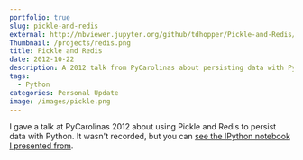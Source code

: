 ```yaml
---
portfolio: true
slug: pickle-and-redis
external: http://nbviewer.jupyter.org/github/tdhopper/Pickle-and-Redis/blob/master/Pickle%20and%20Redis.ipynb
Thumbnail: /projects/redis.png
title: Pickle and Redis
date: 2012-10-22
description: A 2012 talk from PyCarolinas about persisting data with Python
tags:
  - Python
categories: Personal Update
image: /images/pickle.png
---
```


I gave a talk at PyCarolinas 2012 about using Pickle and Redis to persist data with Python. It wasn't recorded, but you can [see the IPython notebook I presented from](http://nbviewer.jupyter.org/github/tdhopper/Pickle-and-Redis/blob/master/Pickle%20and%20Redis.ipynb).
